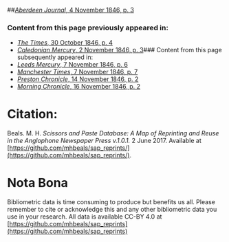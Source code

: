 ##[*Aberdeen Journal*, 4 November 1846, p. 3](https://mhbeals.github.io/sap_html/Aberdeen-Journal/Aberdeen-Journal-4-November-1846-p-3)

### Content from this page previously appeared in:
+ [*The Times*, 30 October 1846, p. 4](https://mhbeals.github.io/sap_html/The-Times/The-Times-30-October-1846-p-4)
+ [*Caledonian Mercury*, 2 November 1846, p. 3](https://mhbeals.github.io/sap_html/Caledonian-Mercury/Caledonian-Mercury-2-November-1846-p-3)### Content from this page subsequently appeared in:
+ [*Leeds Mercury*, 7 November 1846, p. 6](https://mhbeals.github.io/sap_html/Leeds-Mercury/Leeds-Mercury-7-November-1846-p-6)
+ [*Manchester Times*, 7 November 1846, p. 7](https://mhbeals.github.io/sap_html/Manchester-Times/Manchester-Times-7-November-1846-p-7)
+ [*Preston Chronicle*, 14 November 1846, p. 2](https://mhbeals.github.io/sap_html/Preston-Chronicle/Preston-Chronicle-14-November-1846-p-2)
+ [*Morning Chronicle*, 16 November 1846, p. 2](https://mhbeals.github.io/sap_html/Morning-Chronicle/Morning-Chronicle-16-November-1846-p-2)
                    
# Citation: 

Beals. M. H. *Scissors and Paste Database: A Map of Reprinting and Reuse in the Anglophone Newspaper Press v.1.0.1.* 2 June 2017. Available at [https://github.com/mhbeals/sap_reprints/](https://github.com/mhbeals/sap_reprints/). 
                    
# Nota Bona

Bibliometric data is time consuming to produce but benefits us all. Please remember to cite or acknowledge this and any other bibliometric data you use in your research. All data is available CC-BY 4.0 at [https://github.com/mhbeals/sap_reprints](https://github.com/mhbeals/sap_reprints)